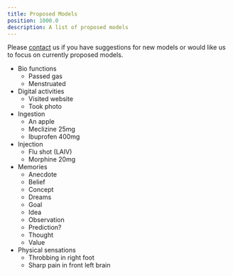 ```yaml
---
title: Proposed Models
position: 1000.0
description: A list of proposed models
---
```

Please [contact](http://blog.memair.com/contact) us if you have suggestions for new models or would like us to focus on currently proposed models.

* Bio functions
  - Passed gas
  - Menstruated
* Digital activities
  - Visited website
  - Took photo
* Ingestion
  - An apple
  - Meclizine 25mg
  - Ibuprofen 400mg
* Injection
  - Flu shot (LAIV)
  - Morphine 20mg
* Memories
  - Anecdote
  - Belief
  - Concept
  - Dreams
  - Goal
  - Idea
  - Observation
  - Prediction?
  - Thought
  - Value
* Physical sensations
  - Throbbing in right foot
  - Sharp pain in front left brain

